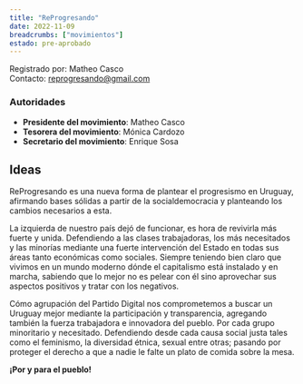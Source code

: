 ```yaml
---
title: "ReProgresando"
date: 2022-11-09
breadcrumbs: ["movimientos"]
estado: pre-aprobado
---
```


Registrado por: Matheo Casco<br>
Contacto: [reprogresando@gmail.com](mailto:reprogresando@gmail.com)

### Autoridades
 - **Presidente del movimiento**: Matheo Casco
 - **Tesorera del movimiento**: Mónica Cardozo
 - **Secretario del movimiento**: Enrique Sosa

## Ideas
ReProgresando es una nueva forma de plantear el progresismo en Uruguay, afirmando bases sólidas a partir de la socialdemocracia y planteando los cambios necesarios a esta.

La izquierda de nuestro país dejó de funcionar, es hora de revivirla más fuerte y unida. Defendiendo a las clases trabajadoras, los más necesitados y las minorías mediante una fuerte intervención del Estado en todas sus áreas tanto económicas como sociales. Siempre teniendo bien claro que vivimos en un mundo moderno dónde el capitalismo está instalado y en marcha, sabiendo que lo mejor no es pelear con él sino aprovechar sus aspectos positivos y tratar con los negativos.

Cómo agrupación del Partido Digital nos comprometemos a buscar un Uruguay mejor mediante la participación y transparencia, agregando también la fuerza trabajadora e innovadora del pueblo. Por cada grupo minoritario y necesitado. Defendiendo desde cada causa social justa tales como el feminismo, la diversidad étnica, sexual entre otras; pasando por proteger el derecho a que a nadie le falte un plato de comida sobre la mesa.

**¡Por y para el pueblo!**
